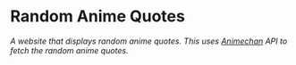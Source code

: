 # Random Anime Quotes
*A website that displays random anime quotes. This uses [Animechan](https://github.com/rocktimsaikia/anime-chan) API to fetch the random anime quotes.*
